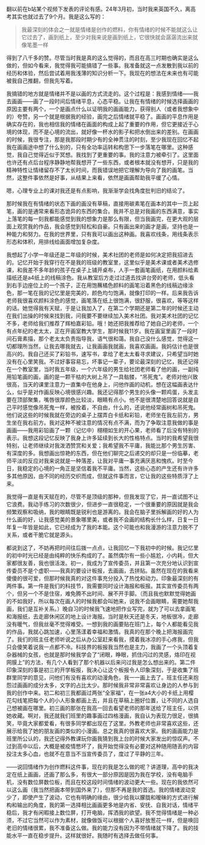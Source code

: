 翻以前在b站某个视频下发表的评论有感。24年3月初，当时我来英国不久，离高考其实也就过去了9个月。我是这么写的：

> 我最深刻的体会之一就是情绪是创作的燃料，你有情绪的时候不能就这么让它过去了，画到纸上，至少对我来说是画到纸上，它很快就会潺潺流出来就像笔墨一样

得到了八千多的赞。尽管当时我是真的这么觉得的，而且在高三时期也确实是这么做的，但如今看来，我觉得我可能搞错了一些事。我准备就这一点发散到我以前的经历和体验，然后尝试着用我浅薄的知识分析一下。我现在的想法在未来也有可能被我自己推翻，但我先写着。

我搞错的地方就是情绪并不是以画的方式流走的。这个过程是：我感到情绪——我去画画——画了一段时间后情绪平息，心态平稳。让我在有情绪的时候选择画画的原因主要有两个，一个是画点什么以证明我的画画能力，获得别人（或者我想象中的）夸赞，另一个就是根据我的经验，画完之后情绪就平稳了。画画的平息作用是确实存在的，我也相信我的情绪在画面的构成上起了重要的作用，但它更接近于心境的体现，而不是心境的流出，就好像一杯水的影子和把水倒出来的差别。在画画的时候，我很专注，那是我那段时期少有的全神贯注的时刻，至少我现在回忆不起我在画画途中想了什么别的，只有全功率运转和构思下一步落笔在哪里。这种感觉，我自己觉得近似于冥想。我找到了更重要的事。我的注意力被牵引了。这里面也许还有点后台程序静静地帮我想开了一些东西，或者根本就没有想开，只是我的精神特性让情绪留存不了太长时间，而我错误地把它理解为导向了我的画笔。当然，这整件事依然是好事，从结果上来看，依然是画画帮助我平缓了心情。

嗯，心理专业上的课对我还是有点影响，我渐渐学会找角度批判旧的结论了。

那时候我在有情绪的状态下画的画没有草稿，直接用碳素笔在画本的其中一页上起笔，画的是通常来看形态诡异的东西的集合。我并不总是对我画的东西满意，事实上落笔的每一刻我都能感觉到我的想象力是那么有限，但当我画完，在更大观的层面上观赏我的作品，我会感觉到轻松和自豪。只有画出来的画才是画，坚持也是一种能力和努力。在我的世界里，只有我可以画出这种画。我喜欢线条，用线条表示形态和体积，用排线给画面增加复杂度。

我想起了小学一年级还是二年级的时候，美术社团的老师是如何决定把我招进去的。记忆开始于我穿行在不是我的班级的教室里，这里似乎是美术课或者美术选修课，和我差不多年龄的孩子在桌子上铺开桌布，人手一套画笔画纸，在用颜料给素描纸还是a4纸上的线稿涂色。我从教室后方走过过道去找讲台旁的老师，低头看到右手边座位上的一个孩子，正在用饱蘸橘色颜料的画笔沿着黑色的线稿边缘涂色，那一笔在我的记忆里是完美的，颜色均匀饱满，就像打印的一样。后来我告诉老师我很喜欢颜料涂色的感觉，画笔落在纸上很饱满，很舒服，很喜欢，等等这样的话。她觉得我有天赋，于是让我加入了，在第二个学期还是第二年的时候还主动在我们出操的时候来找到我，问我要不要继续加入美术社团。我对美术社团的记忆不多，老师给我们推荐了辉柏嘉彩铅。哦！她还把我推荐给了她自己的老师，一个有点年纪的老太太，正在开画室教大学生，那时候我11岁。我在画室里画了一段时间石膏素描，那个老太太负责指导我，语气很和蔼。我自己没什么感觉，觉得这一切都理所当然，让我去哪我就去，让我画画我就画，我喜欢画画。我妈估计也是很高兴的。我自己还买了彩铅书，速写书，拿给了老太太看寻求建议，只希望当时她没有在心里笑我。不过好事容易忘，坏事记一辈子，要论最深刻的记忆，我还记得在一个教室里，当时我五年级，一个六年级的男生给社团老师看了他的画，一副纯用铅笔画的画，画的是一颗干枯的大树上吊了一具骷髅，“吊死鬼”。老师对他兴致很高，当天的课里注意力一直集中在他身上，问他作画的动机，想在这幅画表达什么，似乎是对作画反映心境很感兴趣。我还记得那个男生的头像一颗鸡蛋，头发主要在顶部聚集，嘴唇很厚颜色比较淡，眼睛有点小。他不是很清楚地回答说就是自己平时感觉像吊死鬼一样，被拴着，不自由，什么的，还说他经常画树和吊死鬼。他们说这些的时候我就在旁边的桌子上摆弄白卡纸和彩铅，老师坐在我左前方，男生坐在我右前方。我对这种不被注意的情况有点不满，而为了争取注意我做的事是画画——我用彩铅画了一颗（记忆中）栩栩如生的开心果，老师看了后没有特别的表示。我想这段记忆反映了我身上许多延续到长大的性格特点。当时的我希望我很特别，让老师继续对我泼洒赞赏和关爱；我希望我不平庸，我能比那个男生厉害、有深度的多。我想画出惊艳的东西，但在他们聊完之后递交的却只是一份临摹，老师平淡的反应对我来说就是一种落差，让我对平庸一事充满厌恶和愧疚。时至今日，我稳定的心境的一角正是坚信着我不平庸。当然，这些心态的产生还有许许多多其他原因，由不同的经历交织而成，但就这件事而言，它让我的这些特质浮了上来。

我觉得一直是有天赋在的，尽管不是顶级的那种，但我发现了它，并一直试图不让它浪费。我动手练习的次数很少，但进步一直很稳定，一个很重要的原因就是我会频繁观察和吸纳，我的眼睛既是锐利也是游离的。我会在脑子里拆解画的好的人为什么画的好，让我感觉美的景象哪里美，或者我不会画的结构长什么样，日复一日年复一年皆是如此，它已经成为了我的本能。这个可能也和我漫游的注意力脱不了关系，或者干脆它就是源头。

都说到这了，不妨再把时间往后拨一点点，让我回忆一下我初中的时候。我记忆里的初中时光已经是由纯粹的快乐构成的了。虽然偶尔有一些小尴尬，小内耗，但大家都很友善，我也很活泼。初一，我成为了宣传委员，并且第一次充分地认识到宣传委员不是个虚职——我真的要设计板报，去画画，去拼贴。虽然在现在的我看来傻傻的很可爱，但那时候我真的对这件事充分投入了热忱和动力。印象最深刻的有两件事。第一件是我们的科技节，我需要同时设计海报和板报。其实宣传委员有两个，但另一个不是住宿，难免腾不出时间、展不开手脚。（而且我也默默觉得她画的不如我好，所以每次在画人的时候我都会叫她来，说我不会画眼睛，需要她帮我画，我们是互补关系。）晚自习的时候我飞速地把作业写完，就为了可以去拿画笔和海报纸，去走廊休闲区的地上设计海报。当时是秋天还是冬天，地板很冷，走廊没有暖气，但我丝毫不觉得难受。一想到我的画要贴在班门上，每个人都能看见我的作品，我就心跳加速，心里荡漾着幸福和激情。我真的在那个晚上把海报画完了。我们的班主任老师听说之后从办公室赶来看我，摸着我冰凉的手心疼我，但我只会傻笑着说我一点都不冷。科技界的板报我当然也是主力，我画了一个头顶着复杂器械的女孩，也就是那时候我学会了“闭眼，睁眼，抓住闪过的灵感，烙印在视网膜上”的方法，有几个人看到了那个机器以后来问过我是怎么想出来的。第二件印象深刻的事是初三的开学板报，我决心让这个板报令人印象深刻，于是收集了班群里同学的意见，问他们有没有喜欢的动漫角色，我一一画上去了。班主任还来抱怨过画画的成分太多，文字的占比太少。那时候我非常非常喜欢让身边的人参与到我的创作中来。初二和初三我都画过两张“全家福”，在一张a4大小的卡纸上用樱花勾线笔把每个人的小人形象都画上去，并且在草稿上圈好位置，让不同的人选自己想被画在哪里。初三画的那张在我高一回去看望老师的那年送给了班主任，以供她收藏。啊对，我还就我们班里的趣事画过四格漫画，我自认为表现力很足，很搞笑，毕竟大家都爱看，有很多同学都出现在了这里。外教老师也非常喜欢这些，还展示给我了她的朋友画的类似的小漫画。总之我真的很喜欢大家。我的画画能力是班里所公认的，我还记得外教课玩你画我猜到我上台的时候大家发出的惊叹声。不过到高中以后，大概是被疫情憋坏了，我开始觉得没有必要对这种随用随丢的内容投注太多心血，也就不在意当不当宣传委员了，度过了平静的三年。

——说回情绪作为创作燃料这件事，现在的我是怎么做的呢？讲道理，高中的我决定在纸上画画，还画了那么多，有很大一部分原因是因为我在学校，没有电脑手机，没有数位屏数位板，而且在校这段时间情绪的波动更大一些。现在的我依然可以这么画（我当然把画本带到国外来了），但那不再是我的首选。我的情绪波动变少了，即使产生了波动，它也有明确的缘由，很少给我以朦胧和暧昧的方式进行解构和输出的角度，我的第一选择相比画画更多地是内省、安抚、自我对话，情绪平稳后，我才有闲暇接上数位屏，打开电脑，挥洒我的欲望。我不觉得情绪是一种必须，不过它当然可以作为素材，就像做饭可以根据个人喜好放葱花一样，但是唤回老旧的情绪很累，我不准备这么做。我的能力没有因为不带情绪就下降了。我的技能水平一直在稳步提升。这样就很好。我随时有选择去做任何事。
